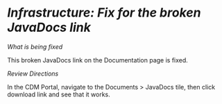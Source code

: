 # *Infrastructure: Fix for the broken JavaDocs link*

_What is being fixed_

This broken JavaDocs link on the Documentation page is fixed.

_Review Directions_

In the CDM Portal, navigate to the Documents > JavaDocs tile, then click download link and see that it works.